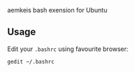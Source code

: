 aemkeis bash exension for Ubuntu

## Usage

Edit your `.bashrc` using favourite browser:

    gedit ~/.bashrc
    
